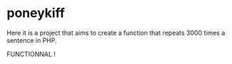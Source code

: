 # poneykiff

Here it is a project that aims to create a function that repeats 3000 times a sentence in PHP.

FUNCTIONNAL !
